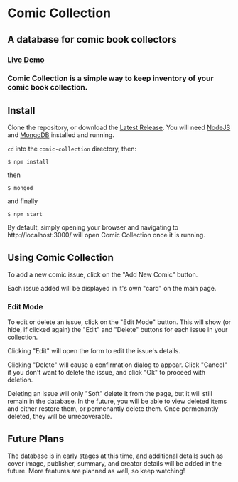 # Comic Collection

## A database for comic book collectors

### [Live Demo](https://comic-collection-oiiekjembk.now.sh/)

### Comic Collection is a simple way to keep inventory of your comic book collection.

## Install

Clone the repository, or download the [Latest Release](https://github.com/TechGladiator/comic-collection/releases). You will need [NodeJS](https://nodejs.org/) and [MongoDB](https://www.mongodb.com/) installed and running.

`cd` into the `comic-collection` directory, then:

```
$ npm install
```

then

```
$ mongod
```

and finally

```
$ npm start
```

By default, simply opening your browser and navigating to http://localhost:3000/ will open Comic Collection once it is running.
## Using Comic Collection

To add a new comic issue, click on the "Add New Comic" button.

Each issue added will be displayed in it's own "card" on the main page.

### Edit Mode

To edit or delete an issue, click on the "Edit Mode" button. This will show (or hide, if clicked again) the "Edit" and "Delete" buttons for each issue in your collection.

Clicking "Edit" will open the form to edit the issue's details.

Clicking "Delete" will cause a confirmation dialog to appear. Click "Cancel" if you don't want to delete the issue, and click "Ok" to proceed with deletion.

Deleting an issue will only "Soft" delete it from the page, but it will still remain in the database. In the future, you will be able to view deleted items and either restore them, or permenantly delete them. Once permenantly deleted, they will be unrecoverable.

## Future Plans

The database is in early stages at this time, and additional details such as cover image, publisher, summary, and creator details will be added in the future. More features are planned as well, so keep watching!